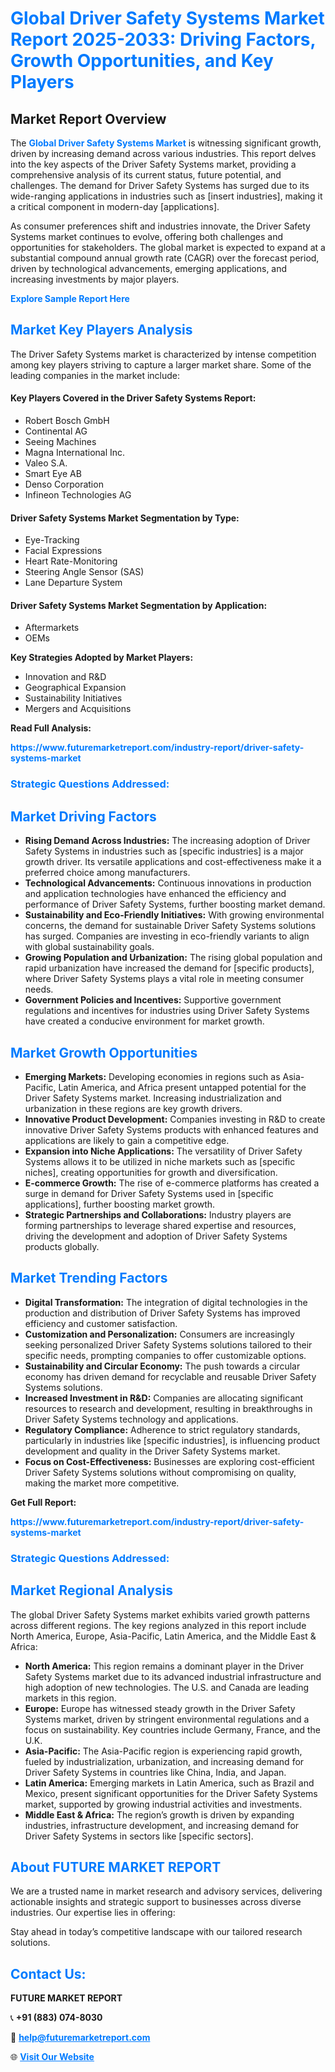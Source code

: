 <h1 style="color: #007BFF;">Global Driver Safety Systems Market Report 2025-2033: Driving Factors, Growth Opportunities, and Key Players</h1>

<section id="overview">
<h2>Market Report Overview</h2>
<p>The <a href="https://www.futuremarketreport.com/industry-report/driver-safety-systems-market" style="color: #007BFF; text-decoration: none;"><strong>Global Driver Safety Systems Market</strong></a> is witnessing significant growth, driven by increasing demand across various industries. This report delves into the key aspects of the Driver Safety Systems market, providing a comprehensive analysis of its current status, future potential, and challenges. The demand for Driver Safety Systems has surged due to its wide-ranging applications in industries such as [insert industries], making it a critical component in modern-day [applications].</p>
<p>As consumer preferences shift and industries innovate, the Driver Safety Systems market continues to evolve, offering both challenges and opportunities for stakeholders. The global market is expected to expand at a substantial compound annual growth rate (CAGR) over the forecast period, driven by technological advancements, emerging applications, and increasing investments by major players.</p>
</section>

<section id="overview">
<p><a href="https://www.futuremarketreport.com/request-sample/reportId=87055" style="color: #007BFF; text-decoration: none;"><strong>Explore Sample Report Here</strong></a></p>
</section>

<section id="key-players">
<h2 style="color: #007BFF;">Market Key Players Analysis</h2>
<p>The Driver Safety Systems market is characterized by intense competition among key players striving to capture a larger market share. Some of the leading companies in the market include:</p>
<h4>Key Players Covered in the Driver Safety Systems Report:</h4>
<ul><li>Robert Bosch GmbH</li><li>Continental AG</li><li>Seeing Machines</li><li>Magna International Inc.</li><li>Valeo S.A.</li><li>Smart Eye AB</li><li>Denso Corporation</li><li>Infineon Technologies AG</li></ul>
<h4>Driver Safety Systems Market Segmentation by Type:</h4>
<ul><li>Eye-Tracking</li><li>Facial Expressions</li><li>Heart Rate-Monitoring</li><li>Steering Angle Sensor (SAS)</li><li>Lane Departure System</li></ul>

<h4>Driver Safety Systems Market Segmentation by Application:</h4>
<ul><li>Aftermarkets</li><li>OEMs</li></ul>
<p><strong>Key Strategies Adopted by Market Players:</strong></p>
<ul>
<li>Innovation and R&D</li>
<li>Geographical Expansion</li>
<li>Sustainability Initiatives</li>
<li>Mergers and Acquisitions</li>
</ul>
</section>

<section>
<p><strong>Read Full Analysis: </strong></p><a href="https://www.futuremarketreport.com/industry-report/driver-safety-systems-market" style="color: #007BFF; text-decoration: none;"><strong>https://www.futuremarketreport.com/industry-report/driver-safety-systems-market</strong></a>
<h3 style="color: #007BFF;">Strategic Questions Addressed:</h3>
</section>

<section id="driving-factors">
<h2 style="color: #007BFF;">Market Driving Factors</h2>
<ul>
<li><strong>Rising Demand Across Industries:</strong> The increasing adoption of Driver Safety Systems in industries such as [specific industries] is a major growth driver. Its versatile applications and cost-effectiveness make it a preferred choice among manufacturers.</li>
<li><strong>Technological Advancements:</strong> Continuous innovations in production and application technologies have enhanced the efficiency and performance of Driver Safety Systems, further boosting market demand.</li>
<li><strong>Sustainability and Eco-Friendly Initiatives:</strong> With growing environmental concerns, the demand for sustainable Driver Safety Systems solutions has surged. Companies are investing in eco-friendly variants to align with global sustainability goals.</li>
<li><strong>Growing Population and Urbanization:</strong> The rising global population and rapid urbanization have increased the demand for [specific products], where Driver Safety Systems plays a vital role in meeting consumer needs.</li>
<li><strong>Government Policies and Incentives:</strong> Supportive government regulations and incentives for industries using Driver Safety Systems have created a conducive environment for market growth.</li>
</ul>
</section>

<section id="growth-opportunities">
<h2 style="color: #007BFF;">Market Growth Opportunities</h2>
<ul>
<li><strong>Emerging Markets:</strong> Developing economies in regions such as Asia-Pacific, Latin America, and Africa present untapped potential for the Driver Safety Systems market. Increasing industrialization and urbanization in these regions are key growth drivers.</li>
<li><strong>Innovative Product Development:</strong> Companies investing in R&D to create innovative Driver Safety Systems products with enhanced features and applications are likely to gain a competitive edge.</li>
<li><strong>Expansion into Niche Applications:</strong> The versatility of Driver Safety Systems allows it to be utilized in niche markets such as [specific niches], creating opportunities for growth and diversification.</li>
<li><strong>E-commerce Growth:</strong> The rise of e-commerce platforms has created a surge in demand for Driver Safety Systems used in [specific applications], further boosting market growth.</li>
<li><strong>Strategic Partnerships and Collaborations:</strong> Industry players are forming partnerships to leverage shared expertise and resources, driving the development and adoption of Driver Safety Systems products globally.</li>
</ul>
</section>

<section id="trending-factors">
<h2 style="color: #007BFF;">Market Trending Factors</h2>
<ul>
<li><strong>Digital Transformation:</strong> The integration of digital technologies in the production and distribution of Driver Safety Systems has improved efficiency and customer satisfaction.</li>
<li><strong>Customization and Personalization:</strong> Consumers are increasingly seeking personalized Driver Safety Systems solutions tailored to their specific needs, prompting companies to offer customizable options.</li>
<li><strong>Sustainability and Circular Economy:</strong> The push towards a circular economy has driven demand for recyclable and reusable Driver Safety Systems solutions.</li>
<li><strong>Increased Investment in R&D:</strong> Companies are allocating significant resources to research and development, resulting in breakthroughs in Driver Safety Systems technology and applications.</li>
<li><strong>Regulatory Compliance:</strong> Adherence to strict regulatory standards, particularly in industries like [specific industries], is influencing product development and quality in the Driver Safety Systems market.</li>
<li><strong>Focus on Cost-Effectiveness:</strong> Businesses are exploring cost-efficient Driver Safety Systems solutions without compromising on quality, making the market more competitive.</li>
</ul>
</section>

<section>
<p><strong>Get Full Report: </strong></p><a href="https://www.futuremarketreport.com/industry-report/driver-safety-systems-market" style="color: #007BFF; text-decoration: none;"><strong>https://www.futuremarketreport.com/industry-report/driver-safety-systems-market</strong></a>
<h3 style="color: #007BFF;">Strategic Questions Addressed:</h3>
</section>


<section id="regional-analysis">
<h2 style="color: #007BFF;">Market Regional Analysis</h2>
<p>The global Driver Safety Systems market exhibits varied growth patterns across different regions. The key regions analyzed in this report include North America, Europe, Asia-Pacific, Latin America, and the Middle East & Africa:</p>
<ul>
<li><strong>North America:</strong> This region remains a dominant player in the Driver Safety Systems market due to its advanced industrial infrastructure and high adoption of new technologies. The U.S. and Canada are leading markets in this region.</li>
<li><strong>Europe:</strong> Europe has witnessed steady growth in the Driver Safety Systems market, driven by stringent environmental regulations and a focus on sustainability. Key countries include Germany, France, and the U.K.</li>
<li><strong>Asia-Pacific:</strong> The Asia-Pacific region is experiencing rapid growth, fueled by industrialization, urbanization, and increasing demand for Driver Safety Systems in countries like China, India, and Japan.</li>
<li><strong>Latin America:</strong> Emerging markets in Latin America, such as Brazil and Mexico, present significant opportunities for the Driver Safety Systems market, supported by growing industrial activities and investments.</li>
<li><strong>Middle East & Africa:</strong> The region’s growth is driven by expanding industries, infrastructure development, and increasing demand for Driver Safety Systems in sectors like [specific sectors].</li>
</ul>
</section>

<footer>
<h2 style="color: #007BFF;">About FUTURE MARKET REPORT</h2>
<p>We are a trusted name in market research and advisory services, delivering actionable insights and strategic support to businesses across diverse industries. Our expertise lies in offering:</p>

<p>Stay ahead in today’s competitive landscape with our tailored research solutions.</p>

<h2 style="color: #007BFF;">Contact Us:</h2>
<p><strong>FUTURE MARKET REPORT</strong></p>
<p>📞 <strong>+91 (883) 074-8030</strong></p>
<p>📧 <strong><a href="mailto:help@futuremarketreport.com" style="color: #007BFF;">help@futuremarketreport.com</a></strong></p>
<p>🌐 <strong><a href="https://www.futuremarketreport.com/" style="color: #007BFF;">Visit Our Website</a></strong></p>
</footer>